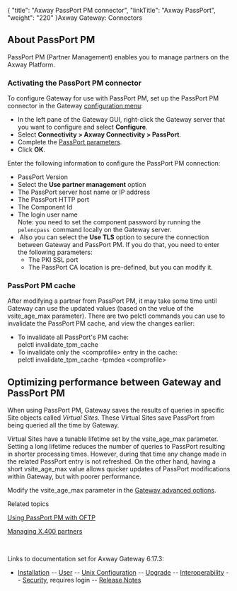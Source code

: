 {
    "title": "Axway PassPort PM connector",
    "linkTitle": "Axway PassPort",
    "weight": "220"
}<span class="mc-variable axway_variables.Component_Long_Name variable">Axway Gateway</span>: Connectors

## About PassPort PM

PassPort PM (Partner Management) enables you to manage partners on the <span class="mc-variable axway_variables.Platform_or_Suite_Short_Name variable">Axway Platform</span>.

### Activating the PassPort PM connector

To configure Gateway for use with PassPort PM, set up the PassPort PM connector in the Gateway [configuration menu](../../configuration_start_here/config_procedure#Configuring_Gateway):

-   In the left pane of the Gateway GUI, right-click the Gateway server that you want to configure and select <span style="font-weight: bold;">Configure</span>.
-   Select <span style="font-weight: bold;">Connectivity > Axway Connectivity > PassPort</span>.
-   Complete the [PassPort parameters](../../configuration_start_here/config_connectors#olh_connectivity_passport).
-   Click <span style="font-weight: bold;">OK</span>.

Enter the following information to configure the PassPort PM connection:

-   <span class="mc-variable suite_variables.PassPortName variable">PassPort</span> Version
-   Select the **Use partner management** option
-   The <span class="mc-variable suite_variables.PassPortName variable">PassPort</span> server host name or IP address
-   The <span class="mc-variable suite_variables.PassPortName variable">PassPort</span> HTTP port
-   The Component Id
-   The login user name  
    Note: you need to set the component password by running the `pelencpass `command locally on the <span class="mc-variable axway_variables.Component_Short_Name variable">Gateway</span> server.
-    Also you can select the **Use TLS** option to secure the connection between <span class="mc-variable axway_variables.Component_Short_Name variable">Gateway</span> and PassPort PM. If you do that, you need to enter the following parameters:
    -   The PKI SSL port
    -   The <span class="mc-variable suite_variables.PassPortName variable">PassPort</span> CA location is pre-defined, but you can modify it.

<span id="PassPort_PM_cache"></span>

### PassPort PM cache

After modifying a partner from PassPort PM, it may take some time until Gateway can use the updated values (based on the velue of the <span class="code">vsite\_age\_max </span>parameter). There are two <span class="code">pelctl </span>commands you can use to invalidate the PassPort PM cache, and view the changes earlier:

-   <span class="code"></span>To invalidate all PassPort's PM cache:<span class="code">  
    pelctl invalidate\_tpm\_cache </span>  
-   To invalidate only the &lt;comprofile> entry in the cache<span class="code">:  
    pelctl invalidate\_tpm\_cache -tpmdea &lt;comprofile> </span>

## Optimizing performance between Gateway and PassPort PM

When using PassPort PM, Gateway saves the results of queries in specific Site objects called <span style="font-style: italic;">Virtual Sites</span>. These Virtual Sites save PassPort from being queried all the time by Gateway.

Virtual Sites have a tunable lifetime set by the <span class="code">vsite\_age\_max</span> parameter. Setting a long lifetime reduces the number of queries to PassPort resulting in shorter processing times. However, during that time any change made in the related PassPort entry is not refreshed. On the other hand, having a short <span class="code">vsite\_age\_max</span> value allows quicker updates of PassPort modifications within Gateway, but with poorer performance.

Modify the <span class="code">vsite\_age\_max</span> parameter in the [Gateway advanced options](../../configuration_start_here/config_gateway_paras#Advanced_parameters).

Related topics

[Using PassPort PM with OFTP](../../protocols_about/oftp_about/oftp_and_passport_pm)

[Managing X.400 partners](../x400_about/x400_managing_partners)

 

Links to documentation set for Axway Gateway <span class="mc-variable axway_variables.Release_Number variable">6.17.3</span>:

-   [Installation](/bundle/Gateway_6173_InstallationGuide_allOS_en_HTML5/page/Content/start_page.htm) -- [User](/bundle/Gateway_6173_UsersGuide_allOS_en_HTML5/page/Content/start_page.htm) -- [Unix Configuration](/bundle/Gateway_6173_ConfigurationGuide_UNIX_en_HTML5/page/Content/start_page.htm) -- [Upgrade](/bundle/Gateway_6173_UpgradeGuide_allOS_en_HTML5/page/Content/start_page.htm) -- [Interoperability](/bundle/Gateway_6173_InteroperabilityGuide_allOS_en_HTML5/page/Content/start_page.htm) -- [Security](/bundle/Gateway_6173_SecurityGuide_allOS_en_HTML5/page/Content/start_page.htm), requires login -- [Release Notes](/bundle/Gateway_6173_ReleaseNotes_allOS_en_HTML5/page/Content/Gateway_ReleaseNotes_allOS_en.htm)
